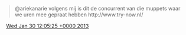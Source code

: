 > @ariekanarie volgens mij is dit de concurrent van die muppets waar we uren mee gepraat hebben http://www\.try\-now\.nl/

<img src="../../media/tweet.ico" width="12" /> [Wed Jan 30 12:05:25 +0000 2013](https://twitter.com/DromerDenker/status/296589934620446720)